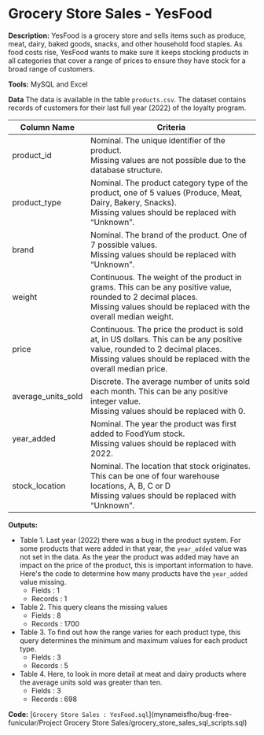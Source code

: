 # Grocery Store Sales - YesFood
**Description:** YesFood is a grocery store and sells items such as produce, meat, dairy, baked goods, snacks, and other household food staples. As food costs rise, YesFood wants to make sure it keeps stocking products in all categories that cover a range of prices to ensure they have stock for a broad range of customers. 

**Tools:** MySQL and Excel

**Data**
The data is available in the table `products.csv`.
The dataset contains records of customers for their last full year (2022) of the loyalty program.

| Column Name | Criteria                                                |
|-------------|---------------------------------------------------------|
|product_id | Nominal. The unique identifier of the product. </br>Missing values are not possible due to the database structure.|
| product_type | Nominal. The product category type of the product, one of 5 values (Produce, Meat, Dairy, Bakery, Snacks). </br>Missing values should be replaced with “Unknown”. |
| brand | Nominal. The brand of the product. One of 7 possible values. </br>Missing values should be replaced with “Unknown”. |
| weight | Continuous. The weight of the product in grams. This can be any positive value, rounded to 2 decimal places. </br>Missing values should be replaced with the overall median weight. |
| price | Continuous. The price the product is sold at, in US dollars. This can be any positive value, rounded to 2 decimal places. </br>Missing values should be replaced with the overall median price. |
| average_units_sold | Discrete. The average number of units sold each month. This can be any positive integer value. </br>Missing values should be replaced with 0. |
| year_added | Nominal. The year the product was first added to FoodYum stock.</br>Missing values should be replaced with 2022. |
| stock_location | Nominal. The location that stock originates. This can be one of four warehouse locations, A, B, C or D </br>Missing values should be replaced with “Unknown”. |

**Outputs:**
- Table 1. Last year (2022) there was a bug in the product system. For some products that were added in that year, the `year_added` value was not set in the data. As the year the product was added may have an impact on the price of the product, this is important information to have. Here's the code to determine how many products have the `year_added` value missing.
    - Fields : 1
    - Records : 1
- Table 2. This query cleans the missing values
    - Fields : 8
    - Records : 1700
- Table 3. To find out how the range varies for each product type, this query determines the minimum and maximum values for each product type.
    - Fields : 3
    - Records : 5
- Table 4. Here, to look in more detail at meat and dairy products where the average units sold was greater than ten.
    - Fields : 3
    - Records : 698

**Code:** [`Grocery Store Sales : YesFood.sql`](mynameisfho/bug-free-funicular/Project Grocery Store Sales/grocery_store_sales_sql_scripts.sql)